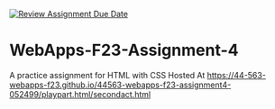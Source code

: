 [![Review Assignment Due Date](https://classroom.github.com/assets/deadline-readme-button-24ddc0f5d75046c5622901739e7c5dd533143b0c8e959d652212380cedb1ea36.svg)](https://classroom.github.com/a/4tKarLeg)
# WebApps-F23-Assignment-4
A practice assignment for HTML with CSS
Hosted At https://44-563-webapps-f23.github.io/44563-webapps-f23-assignment4-052499/playpart.html/secondact.html
